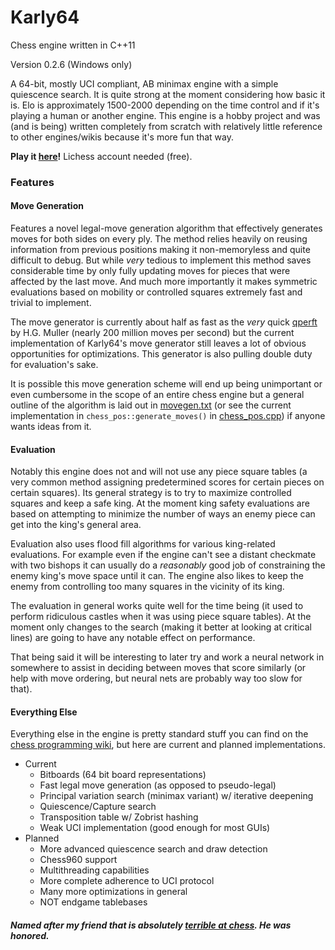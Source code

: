 # Karly64 
Chess engine written in C++11

Version 0.2.6 (Windows only)

A 64-bit, mostly UCI compliant, AB minimax engine with a simple quiescence search. It is quite strong at the moment considering how basic it is. Elo is approximately 1500-2000 depending on the time control and if it's playing a human or another engine. This engine is a hobby project and was (and is being) written completely from scratch with relatively little reference to other engines/wikis because it's more fun that way.

**Play it [here](https://lichess.org/@/karly64)!** Lichess account needed (free).

### Features

#### Move Generation
Features a novel legal-move generation algorithm that effectively generates moves for both sides on every ply. The method relies heavily on reusing information from previous positions making it non-memoryless and quite difficult to debug. But while *very* tedious to implement this method saves considerable time by only fully updating moves for pieces that were affected by the last move. And much more importantly it makes symmetric evaluations based on mobility or controlled squares extremely fast and trivial to implement.

The move generator is currently about half as fast as the *very* quick [qperft](https://home.hccnet.nl/h.g.muller/perft.c) by H.G. Muller (nearly 200 million moves per second) but the current implementation of Karly64's move generator still leaves a lot of obvious opportunities for optimizations. This generator is also pulling double duty for evaluation's sake.

It is possible this move generation scheme will end up being unimportant or even cumbersome in the scope of an entire chess engine but a general outline of the algorithm is laid out in [movegen.txt](./movegen.txt) (or see the current implementation in `chess_pos::generate_moves()` in [chess_pos.cpp](./src/chess_pos.cpp)) if anyone wants ideas from it.

#### Evaluation
Notably this engine does not and will not use any piece square tables (a very common method assigning predetermined scores for certain pieces on certain squares). Its general strategy is to try to maximize controlled squares and keep a safe king. At the moment king safety evaluations are based on attempting to minimize the number of ways an enemy piece can get into the king's general area.

Evaluation also uses flood fill algorithms for various king-related evaluations. For example even if the engine can't see a distant checkmate with two bishops it can usually do a *reasonably* good job of constraining the enemy king's move space until it can. The engine also likes to keep the enemy from controlling too many squares in the vicinity of its king. 

The evaluation in general works quite well for the time being (it used to perform ridiculous castles when it was using piece square tables). At the moment only changes to the search (making it better at looking at critical lines) are going to have any notable effect on performance.

That being said it will be interesting to later try and work a neural network in somewhere to assist in deciding between moves that score similarly (or help with move ordering, but neural nets are probably way too slow for that). 

#### Everything Else
Everything else in the engine is pretty standard stuff you can find on the [chess programming wiki](https://www.chessprogramming.org/Main_Page), but here are current and planned implementations.
  - Current
    - Bitboards (64 bit board representations)
    - Fast legal move generation (as opposed to pseudo-legal)
    - Principal variation search (minimax variant) w/ iterative deepening
    - Quiescence/Capture search
    - Transposition table w/ Zobrist hashing
    - Weak UCI implementation (good enough for most GUIs)
  - Planned
    - More advanced quiescence search and draw detection
    - Chess960 support
    - Multithreading capabilities
    - More complete adherence to UCI protocol
    - Many more optimizations in general
    - NOT endgame tablebases
    
   
   
 ##### Named after my friend that is absolutely [terrible at chess](https://lichess.org/@/heatner). He was honored.
